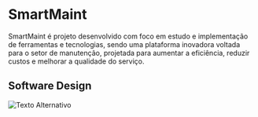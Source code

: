 <h1>SmartMaint</h1>
<p>SmartMaint é projeto desenvolvido com foco em estudo e implementação de ferramentas e tecnologias, sendo uma plataforma inovadora voltada para o setor de manutenção, projetada para aumentar a eficiência, reduzir custos e melhorar a qualidade do serviço.</p>
<h2>Software Design</h2>
<img src="[[https://www.notion.so/Software-Desing-47f32d89048c42afb076e9bf38aedf53?pvs=4#07cf2869ee794a83ad4d760c6b18726e](https://www.notion.so/Software-Desing-47f32d89048c42afb076e9bf38aedf53?pvs=4#07cf2869ee794a83ad4d760c6b18726e)](https://ibb.co/vDr0Xnx)" alt="Texto Alternativo">
